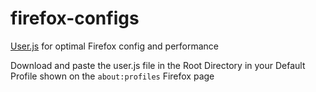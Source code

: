 # firefox-configs

[User.js](user.js) for optimal Firefox config and performance

Download and paste the user.js file in the Root Directory in your Default Profile shown on the `about:profiles` Firefox page
